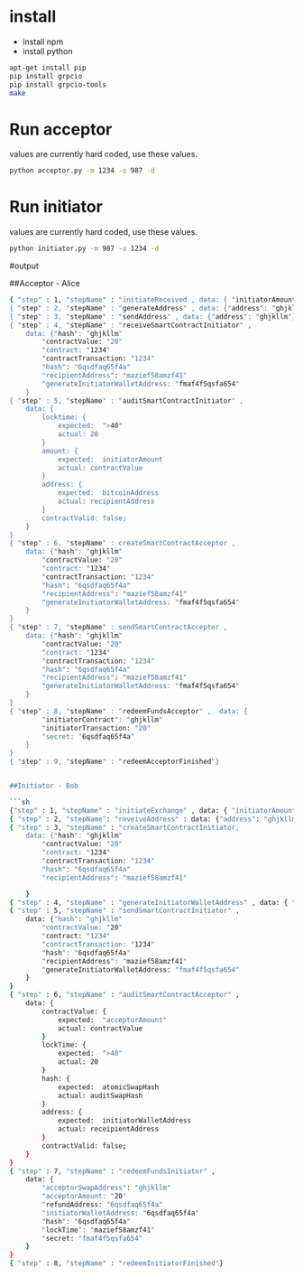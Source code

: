 # install
- install npm
- install python


```sh
apt-get install pip
pip install grpcio
pip install grpcio-tools
make
```

# Run acceptor

values are currently hard coded, use these values. 

```sh
python acceptor.py -m 1234 -o 987 -d
```

# Run initiator

values are currently hard coded, use these values. 

```sh
python initiator.py -m 987 -o 1234 -d
```

#output

##Acceptor - Alice

```sh
{ "step" : 1, "stepName" : "initiateReceived , data: { "initiatorAmount" : "8", acceptorAmount: 10 }}
{ "step" : 2, "stepName" : "generateAddress" , data: {"address": "ghjkllm"}}
{ "step" : 3, "stepName" : "sendAddress" , data: {"address": "ghjkllm"}}
{ "step" : 4, "stepName" : "receiveSmartContractInitiator" , 	
	data: {"hash": "ghjkllm"
		"contractValue: "20"
		"contract: "1234"
		"contractTransaction: "1234"
		"hash": "6qsdfaq65f4a"
		"recipientAddress": "mazief58amzf41"
		"generateInitiatorWalletAddress: "fmaf4f5qsfa654"
	}
{ "step" : 5, "stepName" : "auditSmartContractInitiator" , 
	data: {
		locktime: {
			expected:  ">40"
			actual: 20
		}	
		amount: {
			expected:  initiatorAmount
			actual: contractValue
		}
		address: {
			expected:  bitcoinAddress
			actual: recipientAddress
		}
		contractValid: false;
	}
}
{ "step" : 6, "stepName" : createSmartContractAcceptor , 
	data: {"hash": "ghjkllm"
		"contractValue: "20"
		"contract: "1234"
		"contractTransaction: "1234"
		"hash": "6qsdfaq65f4a"
		"recipientAddress": "mazief58amzf41"
		"generateInitiatorWalletAddress: "fmaf4f5qsfa654"
	}
}
{ "step" : 7, "stepName" : sendSmartContractAcceptor , 
	data: {"hash": "ghjkllm"
		"contractValue: "20"
		"contract: "1234"
		"contractTransaction: "1234"
		"hash": "6qsdfaq65f4a"
		"recipientAddress": "mazief58amzf41"
		"generateInitiatorWalletAddress: "fmaf4f5qsfa654"
	}
}
{ "step" : 8, "stepName" : "redeemFundsAcceptor" ,	data: {
		"initiatorContract": "ghjkllm"
		"initiatorTransaction: "20"
		"secret: "6qsdfaq65f4a"
	}
}
{ "step" : 9, "stepName" : "redeemAcceptorFinished"}


##Initiator - Bob

```sh
{"step" : 1, "stepName" : "initiateExchange" , data: { "initiatorAmount" : "8", acceptorAmount: 10 }}
{ "step" : 2, "stepName": "reveiveAddress" : data: {"address": "ghjkllm"}
{ "step" : 3, "stepName" : "createSmartContractInitiator,
	data: {"hash": "ghjkllm"
		"contractValue: "20"
		"contract: "1234"
		"contractTransaction: "1234"
		"hash": "6qsdfaq65f4a"
		"recipientAddress": "mazief58amzf41"

	}
{ "step" : 4, "stepName" : "generateInitiatorWalletAddress" , data: { "address": "sefzqfzara5142q63z5f4"}}
{ "step" : 5, "stepName" : "sendSmartContractInitiator" ,
	data: {"hash": "ghjkllm"
		"contractValue: "20"
		"contract: "1234"
		"contractTransaction: "1234"
		"hash": "6qsdfaq65f4a"
		"recipientAddress": "mazief58amzf41"
		"generateInitiatorWalletAddress: "fmaf4f5qsfa654"
	}
}
{ "step" : 6, "stepName" : "auditSmartContractAcceptor" ,
	data: { 
		contractValue: {
			expected:  "acceptorAmount"
			actual: contractValue
		}
		lockTime: {
			expected:  ">40"
			actual: 20
		}	
		hash: {
			expected:  atomicSwapHash
			actual: auditSwapHash
		}
		address: {
			expected:  initiatorWalletAddress
			actual: receipientAddress
		}
		contractValid: false;
	}
}
{ "step" : 7, "stepName" : "redeemFundsInitiator" ,	
	data: {
		"acceptorSwapAddress": "ghjkllm"
		"acceptorAmount: "20"
		"refundAddress: "6qsdfaq65f4a"
		"initiatorWalletAddress: "6qsdfaq65f4a"
		"hash": "6qsdfaq65f4a"
		"lockTime": "mazief58amzf41"
		"secret: "fmaf4f5qsfa654"
	}
}
{ "step" : 8, "stepName" : "redeemInitiatorFinished"}
```